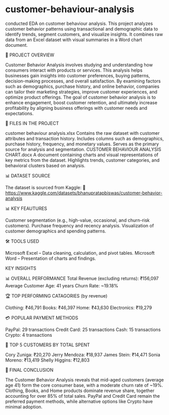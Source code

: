 # customer-behaviour-analysis
conducted EDA on customer behaviour analysis. This project analyzes customer behavior patterns using transactional and demographic data to identify trends, segment customers, and visualize insights. It combines raw data from an Excel dataset with visual summaries in a Word chart document.

📄 PROJECT OVERVIEW



Customer Behavior Analysis involves studying and understanding how consumers interact with products or services. This analysis helps businesses gain insights into customer preferences, buying patterns, decision-making processes, and overall satisfaction. By examining factors such as demographics, purchase history, and online behavior, companies can tailor their marketing strategies, improve customer experiences, and optimize product offerings. The goal of customer behavior analysis is to enhance engagement, boost customer retention, and ultimately increase profitability by aligning business offerings with customer needs and expectations.




📂 FILES IN THE PROJECT


customer behaviour analysis.xlsx
Contains the raw dataset with customer attributes and transaction history.
Includes columns such as demographics, purchase history, frequency, and monetary values.
Serves as the primary source for analysis and segmentation.
CUSTOMER BEHAVIOUR ANALYSIS CHART.docx
A document containing charts and visual representations of key metrics from the dataset.
Highlights trends, customer categories, and behavioral clusters based on analysis.



📊 DATASET SOURCE



The dataset is sourced from Kaggle:
🔗 https://www.kaggle.com/datasets/bhanupratapbiswas/customer-behavior-analysis



📊 KEY FEAUTURES


Customer segmentation (e.g., high-value, occasional, and churn-risk customers).
Purchase frequency and recency analysis.
Visualization of customer demographics and spending patterns.



🛠 TOOLS USED



Microsoft Excel – Data cleaning, calculation, and pivot tables.
Microsoft Word – Presentation of charts and findings.



KEY INSIGHTS



📊 OVERALL PERFORMANCE
Total Revenue (excluding returns): ₹156,097
Average Customer Age: 41 years
Churn Rate: ~19.18%



🏆 TOP PERFORMING CATAGORIES (by revenue)



Clothing: ₹46,791
Books: ₹46,397
Home: ₹43,630
Electronics: ₹19,279



💳 POPULAR PAYMENT METHODS



PayPal: 29 transactions
Credit Card: 25 transactions
Cash: 15 transactions
Crypto: 4 transactions



👥 TOP 5 CUSTOMERS BY TOTAL SPENT



Cory Zuniga: ₹20,270
Jerry Mendoza: ₹18,937
James Stein: ₹14,471
Sonia Moreno: ₹13,419
Shelly Higgins: ₹12,803



📌 FINAL CONCLUSION



The Customer Behavior Analysis reveals that mid-aged customers (average age 41) form the core consumer base, with a moderate churn rate of ~19%. Clothing, Books, and Home products dominate revenue share, together accounting for over 85% of total sales. PayPal and Credit Card remain the preferred payment methods, while alternative options like Crypto have minimal adoption.
